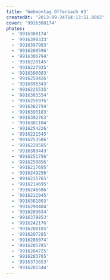 ```yaml
---
title: 'Webmontag Offenbach #3'
createdAt: '2013-09-24T14:13:51.000Z'
cover: '9916308174'
photos:
  - '9916308174'
  - '9916398333'
  - '9916397983'
  - '9916260596'
  - '9916306794'
  - '9916228145'
  - '9916227935'
  - '9916396083'
  - '9916258426'
  - '9916395343'
  - '9916225535'
  - '9916303554'
  - '9916256976'
  - '9916302794'
  - '9916393183'
  - '9916392763'
  - '9916301104'
  - '9916254226'
  - '9916221545'
  - '9916253586'
  - '9916220585'
  - '9916389443'
  - '9916251756'
  - '9916250856'
  - '9916217695'
  - '9916249256'
  - '9916215765'
  - '9916214695'
  - '9916246506'
  - '9916212945'
  - '9916381803'
  - '9916290484'
  - '9916289634'
  - '9916379853'
  - '9916242176'
  - '9916208105'
  - '9916207285'
  - '9916286074'
  - '9916205785'
  - '9916204725'
  - '9916203765'
  - '9916373653'
  - '9916281544'
---
```


